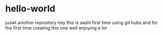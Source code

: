 # hello-world
juswt another repository
hey this is aashi first time using git hubs and 
for the first time creating this one 
well enjoying a lot
